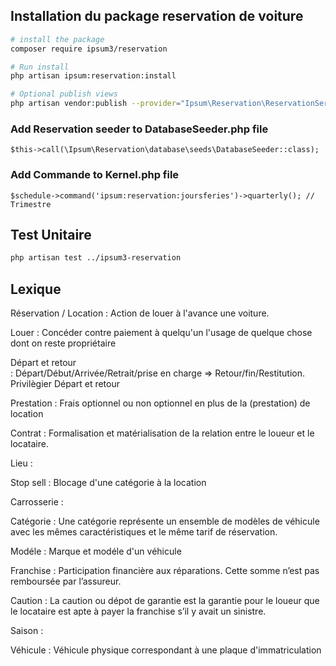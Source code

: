 ## Installation du package reservation de voiture

``` bash
# install the package
composer require ipsum3/reservation

# Run install
php artisan ipsum:reservation:install

# Optional publish views
php artisan vendor:publish --provider="Ipsum\Reservation\ReservationServiceProvider" --tag=views

```

### Add Reservation seeder to DatabaseSeeder.php file
`$this->call(\Ipsum\Reservation\database\seeds\DatabaseSeeder::class);`

### Add Commande to Kernel.php file
`$schedule->command('ipsum:reservation:joursferies')->quarterly(); // Trimestre`


## Test Unitaire

``` bash
php artisan test ../ipsum3-reservation

```


## Lexique

Réservation / Location
: Action de louer à l'avance une voiture.

Louer
: Concéder contre paiement à quelqu'un l'usage de quelque chose dont on reste propriétaire

Départ et retour  
: Départ/Début/Arrivée/Retrait/prise en charge =>  Retour/fin/Restitution. 
Privilègier Départ et retour


Prestation 
: Frais optionnel ou non optionnel en plus de la (prestation) de location

Contrat 
: Formalisation et matérialisation de la relation entre le loueur et le locataire.

Lieu 
: 

Stop sell
: Blocage d'une catégorie à la location

Carrosserie
: 

Catégorie
: Une catégorie représente un ensemble de modèles de véhicule avec les mêmes caractéristiques et le même tarif de réservation.

Modéle
: Marque et modéle d'un véhicule

Franchise
: Participation financière aux réparations. Cette somme n’est pas remboursée par l’assureur.

Caution
: La caution ou dépot de garantie est la garantie pour le loueur que le locataire est apte à payer la franchise s’il y avait un sinistre.

Saison
:

Véhicule
: Véhicule physique correspondant à une plaque d'immatriculation


